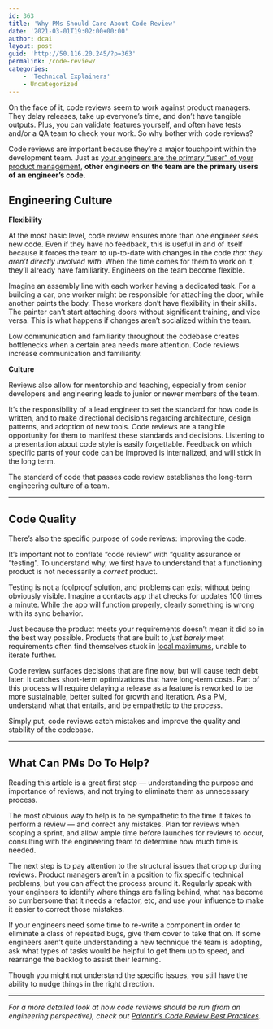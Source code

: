 ```yaml
---
id: 363
title: 'Why PMs Should Care About Code Review'
date: '2021-03-01T19:02:00+00:00'
author: dcai
layout: post
guid: 'http://50.116.20.245/?p=363'
permalink: /code-review/
categories:
    - 'Technical Explainers'
    - Uncategorized
---
```


On the face of it, code reviews seem to work against product managers. They delay releases, take up everyone’s time, and don’t have tangible outputs. Plus, you can validate features yourself, and often have tests and/or a QA team to check your work. So why bother with code reviews?

Code reviews are important because they’re a major touchpoint within the development team. Just as [your engineers are the primary “user” of your product management](https://www.pmtechlessons.com/why-pms-should-be-technical), **other engineers on the team are the primary users of an engineer’s code.**

## **Engineering Culture**

**Flexibility**

At the most basic level, code review ensures more than one engineer sees new code. Even if they have no feedback, this is useful in and of itself because it forces the team to up-to-date with changes in the code *that they aren’t directly involved with.* When the time comes for them to work on it, they’ll already have familiarity. Engineers on the team become flexible.

Imagine an assembly line with each worker having a dedicated task. For a building a car, one worker might be responsible for attaching the door, while another paints the body. These workers don’t have flexibility in their skills. The painter can’t start attaching doors without significant training, and vice versa. This is what happens if changes aren’t socialized within the team.

Low communication and familiarity throughout the codebase creates bottlenecks when a certain area needs more attention. Code reviews increase communication and familiarity.

**Culture**

Reviews also allow for mentorship and teaching, especially from senior developers and engineering leads to junior or newer members of the team.

It’s the responsibility of a lead engineer to set the standard for how code is written, and to make directional decisions regarding architecture, design patterns, and adoption of new tools. Code reviews are a tangible opportunity for them to manifest these standards and decisions. Listening to a presentation about code style is easily forgettable. Feedback on which specific parts of your code can be improved is internalized, and will stick in the long term.

The standard of code that passes code review establishes the long-term engineering culture of a team.

- - - - - -

## **Code Quality**

There’s also the specific purpose of code reviews: improving the code.

It’s important not to conflate “code review” with “quality assurance or “testing”. To understand why, we first have to understand that a functioning product is not necessarily a *correct* product.

Testing is not a foolproof solution, and problems can exist without being obviously visible. Imagine a contacts app that checks for updates 100 times a minute. While the app will function properly, clearly something is wrong with its sync behavior.

Just because the product meets your requirements doesn’t mean it did so in the best way possible. Products that are built to *just barely* meet requirements often find themselves stuck in [local maximums](https://www.pmtechlessons.com/breaking-down-dropboxs-sync-engine-rebuild), unable to iterate further.

Code review surfaces decisions that are fine now, but will cause tech debt later. It catches short-term optimizations that have long-term costs. Part of this process will require delaying a release as a feature is reworked to be more sustainable, better suited for growth and iteration. As a PM, understand what that entails, and be empathetic to the process.

Simply put, code reviews catch mistakes and improve the quality and stability of the codebase.

- - - - - -

## **What Can PMs Do To Help?**

Reading this article is a great first step — understanding the purpose and importance of reviews, and not trying to eliminate them as unnecessary process.

The most obvious way to help is to be sympathetic to the time it takes to perform a review — and correct any mistakes. Plan for reviews when scoping a sprint, and allow ample time before launches for reviews to occur, consulting with the engineering team to determine how much time is needed.

The next step is to pay attention to the structural issues that crop up during reviews. Product managers aren’t in a position to fix specific technical problems, but you can affect the process around it. Regularly speak with your engineers to identify where things are falling behind, what has become so cumbersome that it needs a refactor, etc, and use your influence to make it easier to correct those mistakes.

If your engineers need some time to re-write a component in order to eliminate a class of repeated bugs, give them cover to take that on. If some engineers aren’t quite understanding a new technique the team is adopting, ask what types of tasks would be helpful to get them up to speed, and rearrange the backlog to assist their learning.

Though you might not understand the specific issues, you still have the ability to nudge things in the right direction.

- - - - - -

*For a more detailed look at how code reviews should be run (from an engineering perspective), check out* [*Palantir’s Code Review Best Practices*](https://medium.com/palantir/code-review-best-practices-19e02780015f)*.*